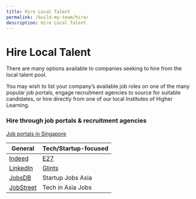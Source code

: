 ```yaml
---
title: Hire Local Talent
permalink: /build-my-team/hire/
description: Hire Local Talent
---
```

# Hire Local Talent
There are many options available to companies seeking to hire from the local talent pool.

You may wish to list your company’s available job roles on one of the many popular job portals, engage recruitment agencies to source for suitable candidates, or hire directly from one of our local Institutes of Higher Learning.&nbsp;

### Hire through job portals &amp; recruitment agencies

<u>Job portals in Singapore</u>

| General | Tech/Startup-focused |
| -------- | -------- |
| [Indeed](https://sg.indeed.com/hire?co=SG&amp;hl=en&amp;from=gnav-menu-homepage)     | [E27](https://e27.co/jobs/)     |
| [LinkedIn](https://www.linkedin.com/talent/post-a-job?trk=homepage-jobseeker_talent-finder-cta)    | [Glints](https://employers.glints.sg)     |
| [JobsDB](https://employer-sg.jobsdb.com/sg/login?utm_source=jora&amp;utm_medium=referral&amp;utm_content=header_link&amp;utm_campaign=header_link)     | Startup Jobs Asia     |
| [JobStreet](https://www.jobstreet.com.sg/en/cms/employer/)     | Tech in Asia Jobs     |

